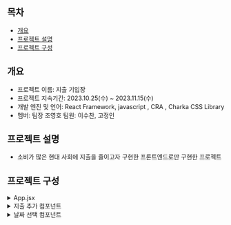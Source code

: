 
## 목차
- [개요](#개요)
- [프로젝트 설명](#프로젝트설명)
- [프로젝트 구성](#프로젝트구성)

## 개요
- 프로젝트 이름: 지출 기입장
- 프로젝트 지속기간: 2023.10.25(수) ~ 2023.11.15(수)
- 개발 엔진 및 언어: React Framework, javascript , CRA , Charka CSS Library
- 멤버: 팀장 조영호 팀원: 이수찬, 고정인 

## 프로젝트 설명
- 소비가 많은 현대 사회에 지출을 줄이고자 구현한 프론트엔드로만 구현한 프로젝트

## 프로젝트 구성
<details>
  <summary>
  App.jsx
</summary> 
  <img src="https://github.com/frontend-study-project/ExpenseTracker/assets/91147281/e7b47109-f659-4cc6-94e7-afc962120780"/>
  <br/>
  filterData는 날짜를 선택하고 나서 데이터 저장 state
  <br/>
  **1.AddItem-지출 추가 컴포넌트**
  <br/>
  **2.DateSelect-날짜 선택 컴포넌트**
  <br/>
  **3.GraphItem-그래프 컴포넌트**
  <br/>
  **4.List- 조회한 아이템 컴포넌트**
</details>

<details>
  <summary>
 지출 추가 컴포넌트
</summary> 
  <img src="https://github.com/frontend-study-project/ExpenseTracker/assets/91147281/643036f0-6cd9-4e80-a907-8aa763735a7c"/>
<img src="https://github.com/frontend-study-project/ExpenseTracker/assets/91147281/0daaf152-6d21-4341-928b-9f5848a51ed7"/>
 
  **setItems([...items, data]);** 가 핵심 -> 깊은 복사로 붙여 넣기!
</details>

<details>
  <summary>
 날짜 선택 컴포넌트
</summary> 
  <img src="https://github.com/frontend-study-project/ExpenseTracker/assets/91147281/f9047644-23f5-42f8-a862-dc588ea016fe"/>
   
</details>




